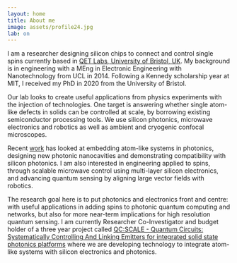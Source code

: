 ```yaml
---
layout: home
title: About me
image: assets/profile24.jpg
lab: on
---
```



I am a researcher designing silicon chips to connect and control single spins currently based in [QET Labs, University of Bristol, UK](https://www.bristol.ac.uk/people/person/Joe-Smith-acb28703-28ff-44b0-8929-ff449fb7e979/). My background is in engineering with a MEng in Electronic Engineering with Nanotechnology from UCL in 2014. Following a Kennedy scholarship year at MIT, I received my PhD in 2020 from the University of Bristol. 

Our lab looks to create useful applications from physics experiments with the injection of technologies. One target is answering whether single atom-like defects in solids can be controlled at scale, by borrowing existing semiconductor processing tools.
We use silicon photonics, microwave electronics and robotics as well as ambient and cryogenic confocal microscopes.

Recent [work](/papers.md) has looked at embedding atom-like systems in photonics, designing new photonic nanocavities and demonstrating compatibility with silicon photonics. I am also interested in engineering applied to spins, through scalable microwave control using multi-layer silicon electronics, and advancing quantum sensing by aligning large vector fields with robotics.

The research goal here is to put photonics and electronics front and centre: with useful applications in adding spins to photonic quantum computing and networks, but also for more near-term implications for high resolution quantum sensing. I am currently Researcher Co-Investigator and budget holder of a three year project called [QC:SCALE - Quantum Circuits: Systematically Controlling And Linking Emitters for integrated solid state photonics platforms](https://gow.epsrc.ukri.org/NGBOViewGrant.aspx?GrantRef=EP/W006685/1) where we are developing technology to integrate atom-like systems with silicon electronics and photonics.



